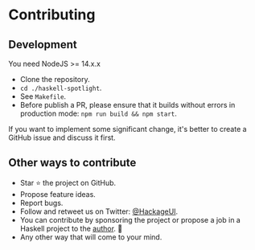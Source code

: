 # Contributing

## Development

You need NodeJS >= 14.x.x

- Clone the repository.
- `cd ./haskell-spotlight`.
- See `Makefile`.
- Before publish a PR, please ensure that it builds without errors in production mode: `npm run build && npm start`.

If you want to implement some significant change, it's better to create a GitHub issue and discuss it first.

## Other ways to contribute

- Star ⭐️ the project on GitHub.
- Propose feature ideas.
- Report bugs.
- Follow and retweet us on Twitter: [@HackageUI](https://twitter.com/HackageUI).
- You can contribute by sponsoring the project or propose a job in a Haskell project to the [author](mailto:visotelle+haskell-spotlight@gmail.com). 🙂
- Any other way that will come to your mind.
